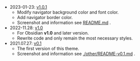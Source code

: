 - 2023-01-23: [v1.0.1](./theme.css)
	- Modify navigator background color and font color.
	- Add navigator border color.
	- Screenshot and information see [README.md](./README.md) .
- 2022-11.28: [v1.0](./history-version/v1.0.css)  
	- For Obsidian **v1.0** and later version.
	- Rewrite code and only remain the most necessary styles.
- 2021.07.27: [v0.1](./history-version/v0.1.css)
	- The first version of this theme. 
	- Screenshot and information see [./other/README-v0.1.md](./other/README-v0.1.md) . 